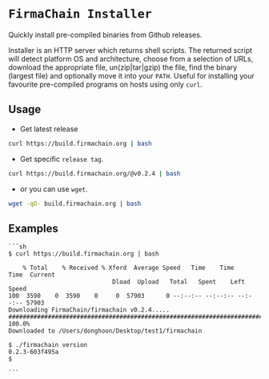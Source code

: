 
# `FirmaChain Installer`

Quickly install pre-compiled binaries from Github releases.

Installer is an HTTP server which returns shell scripts. The returned script will detect platform OS and architecture, choose from a selection of URLs, download the appropriate file, un(zip|tar|gzip) the file, find the binary (largest file) and optionally move it into your `PATH`. Useful for installing your favourite pre-compiled programs on hosts using only `curl`.

## Usage

* Get latest release 
```sh
curl https://build.firmachain.org | bash
```

* Get specific `release tag`.

```sh
curl https://build.firmachain.org/@v0.2.4 | bash
```

* or you can use `wget`.

```sh
wget -qO- build.firmachain.org | bash
```





## Examples


    ```sh
    $ curl https://build.firmachain.org | bash
    
    	% Total    % Received % Xferd  Average Speed   Time    Time     Time  Current
                                 Dload  Upload   Total   Spent    Left  Speed
	100  3590    0  3590    0     0  57903      0 --:--:-- --:--:-- --:--:-- 57903
	Downloading FirmaChain/firmachain v0.2.4.....
	######################################################################## 100.0%
	Downloaded to /Users/donghoon/Desktop/test1/firmachain

    $ ./firmachain version
	0.2.3-603f495a
	$ 

    ```

